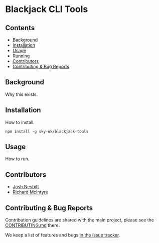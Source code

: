 # Blackjack CLI Tools


## Contents

* [Background](#background)
* [Installation](#installation)
* [Usage](#usage)
* [Running](#running)
* [Contributors](#contributors)
* [Contributing & Bug Reports](#contributing-bug-reports)


## Background

Why this exists.


## Installation

How to install.

```
npm install -g sky-uk/blackjack-tools
```


## Usage

How to run.


## Contributors

- [Josh Nesbitt](https://github.com/joshnesbitt)
- [Richard McIntyre](https://github.com/mackstar)


## Contributing & Bug Reports

Contribution guidelines are shared with the main project, please see the [CONTRIBUTING.md](CONTRIBUTING.md) there.

We keep a list of features and bugs [in the issue tracker](issues).
